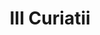 ---
title: III Curiatii

mediaPath: /videos/c_09_anonearly1900-1080p.mp4
mediaPosition:  [296089.3683794771,4633905.102576009,130.96776925540894]
mediaRotation:  [-0.31246392186229144,0.6900580493537798,0.5947025641098184,-0.2692861791806252]
mediaScale: 1
cameraFOV: 37.79

# Pair of camera points and targets: [final point], ... , [entrance point]
cameraPath: [
    [[296086.6925269016,4633907.4514829535,130.4363097950157],[296093.21029167436,4633901.730082948,131.7308234691821]],
    [[296084.4166496632,4633914.562320727,130.76776117675664],[296096.1411726965,4633895.532788923,127.20421165770159]],
    [[296086.4750041632,4633924.4003962,129.24621816285838],[296095.661415272,4633903.754027389,130.52046776951408]],
    [[296081.0609766165,4633938.663689658,128.38728897802895],[296090.2473877253,4633918.017320847,129.66153858468465]],
    [[296073.5402249991,4633949.015720067,127.77668267358175],[296084.482180544,4633929.218915143,128.58075348412544]]
]

animationEntry: 2000
---